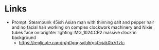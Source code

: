 # Links

- Prompt: Steampunk 45ish Asian man with thinning salt and pepper hair and no facial hair working on complex clockwork machinery and Nixie tubes face on brighter lighting IMG_1024.CR2 massive clock in background
  - https://replicate.com/p/g0gpgsxjb5rgc0cjak0b7rfztc
